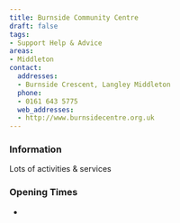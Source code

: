 ```yaml
---
title: Burnside Community Centre
draft: false
tags:
- Support Help & Advice
areas:
- Middleton
contact:
  addresses:
  - Burnside Crescent, Langley Middleton
  phone:
  - 0161 643 5775
  web_addresses:
  - http://www.burnsidecentre.org.uk
---
```


### Information
Lots of activities & services

### Opening Times
* 

